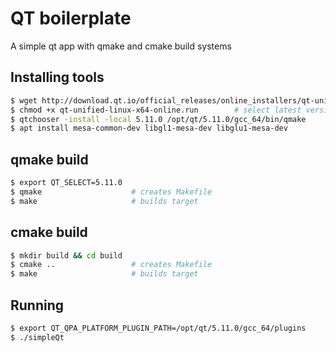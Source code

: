 # QT boilerplate
A simple qt app with qmake and cmake build systems

## Installing tools
```bash
$ wget http://download.qt.io/official_releases/online_installers/qt-unified-linux-x64-online.run
$ chmod +x qt-unified-linux-x64-online.run        # select latest version, install to /opt/qt/
$ qtchooser -install -local 5.11.0 /opt/qt/5.11.0/gcc_64/bin/qmake
$ apt install mesa-common-dev libgl1-mesa-dev libglu1-mesa-dev
```
## qmake build
```bash
$ export QT_SELECT=5.11.0
$ qmake                    # creates Makefile
$ make                     # builds target
```

## cmake build
```bash
$ mkdir build && cd build
$ cmake ..                 # creates Makefile
$ make                     # builds target
```

## Running
```bash
$ export QT_QPA_PLATFORM_PLUGIN_PATH=/opt/qt/5.11.0/gcc_64/plugins
$ ./simpleQt
```
